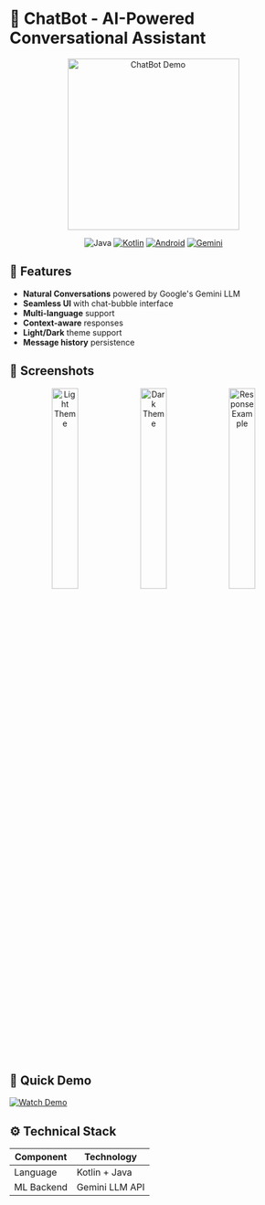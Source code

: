 # 🤖 ChatBot - AI-Powered Conversational Assistant

<div align="center">
  <img src="https://i.imgur.com/JQ9w5bG.gif" width="300" alt="ChatBot Demo">
  
  ![Java](https://img.shields.io/badge/Java-ED8B00?style=for-the-badge&logo=openjdk&logoColor=white)
  [![Kotlin](https://img.shields.io/badge/Kotlin-0095D5?style=for-the-badge&logo=kotlin&logoColor=white)](https://kotlinlang.org/)
  [![Android](https://img.shields.io/badge/Android-3DDC84?style=for-the-badge&logo=android&logoColor=white)](https://developer.android.com)
  [![Gemini](https://img.shields.io/badge/Google%20Gemini-4285F4?style=for-the-badge&logo=google&logoColor=white)](https://gemini.google.com/)
</div>

## 🌟 Features

- **Natural Conversations** powered by Google's Gemini LLM
- **Seamless UI** with chat-bubble interface
- **Multi-language** support
- **Context-aware** responses
- **Light/Dark** theme support
- **Message history** persistence

## 🎨 Screenshots

<div align="center">
  <img src="https://i.imgur.com/abc123.jpg" width="30%" alt="Light Theme">
  <img src="https://i.imgur.com/def456.jpg" width="30%" alt="Dark Theme"> 
  <img src="https://i.imgur.com/ghi789.jpg" width="30%" alt="Response Example">
</div>

## 🚀 Quick Demo

[![Watch Demo](https://img.shields.io/badge/YouTube-Demo-red?style=for-the-badge&logo=youtube)](https://youtu.be/your-demo-video)

## ⚙️ Technical Stack

| Component        | Technology |
|------------------|------------|
| Language         | Kotlin + Java |
| ML Backend       | Gemini LLM API |
